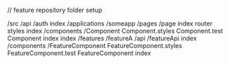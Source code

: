 // feature repository folder setup


/src
  /api
    /auth
      index
  /applications
    /someapp
      /pages
        /page
          index
      router
      styles
      index
  /components
    /Component
      Component.styles
      Component.test
      Component
      index
    index
  /features
    /featureA
      /api
        /featureApi
          index
      /components
        /FeatureComponent
          FeatureComponent.styles
          FeatureComponent.test
          FeatureComponent
          index
